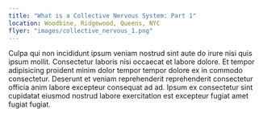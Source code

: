 ```yaml
---
title: "What is a Collective Nervous System: Part 1"
location: Woodbine, Ridgewood, Queens, NYC
flyer: "images/collective_nervous_1.png"
---
```


Culpa qui non incididunt ipsum veniam nostrud sint aute do irure nisi quis ipsum mollit. Consectetur laboris nisi occaecat et labore dolore. Et tempor adipisicing proident minim dolor tempor tempor dolore ex in commodo consectetur. Deserunt et veniam reprehenderit reprehenderit consectetur officia anim labore excepteur consequat ad ad. Ipsum ex consectetur sint cupidatat eiusmod nostrud labore exercitation est excepteur fugiat amet fugiat fugiat.
